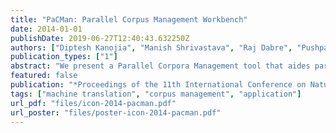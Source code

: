 ```yaml
---
title: "PaCMan: Parallel Corpus Management Workbench"
date: 2014-01-01
publishDate: 2019-06-27T12:40:43.632250Z
authors: ["Diptesh Kanojia", "Manish Shrivastava", "Raj Dabre", "Pushpak Bhattacharyya"]
publication_types: ["1"]
abstract: "We present a Parallel Corpora Management tool that aides parallel corpora generation for the task of Machine Translation (MT). It takes source and target text of a corpus for any language pair in text file format, or zip archives containing multiple corresponding text files. Then, it provides with a helpful interface to lexicographers for manual translation / validation, and gives out the corrected text files as output. It provides various dictionary references as help within the interface which increase the productivity and efficiency of a lexicographer. It also provides automatic translation of the source sentence using an integrated MT system. The tool interface includes a corpora management system which facilitates maintenance of parallel corpora by assigning roles such as manager, lexicographer etc. We have designed a novel tool that provides aides like references to various dictionary sources such as Wordnets, Shabdkosh, Wikitionary etc. We also provide manual word alignment correction which is visualized in the tool and can lead to its gamification in the future, thus, providing a valuable source of word / phrase alignments."
featured: false
publication: "*Proceedings of the 11th International Conference on Natural Language Processing*"
tags: ["machine translation", "corpus management", "application"]
url_pdf: "files/icon-2014-pacman.pdf"
url_poster: "files/poster-icon-2014-pacman.pdf"
---
```


